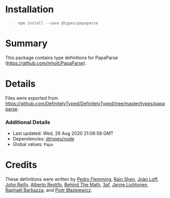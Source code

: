 # Installation
> `npm install --save @types/papaparse`

# Summary
This package contains type definitions for PapaParse (https://github.com/mholt/PapaParse).

# Details
Files were exported from https://github.com/DefinitelyTyped/DefinitelyTyped/tree/master/types/papaparse.

### Additional Details
 * Last updated: Wed, 26 Aug 2020 21:06:58 GMT
 * Dependencies: [@types/node](https://npmjs.com/package/@types/node)
 * Global values: `Papa`

# Credits
These definitions were written by [Pedro Flemming](https://github.com/torpedro), [Rain Shen](https://github.com/rainshen49), [João Loff](https://github.com/jfloff), [John Reilly](https://github.com/johnnyreilly), [Alberto Restifo](https://github.com/albertorestifo), [Behind The Math](https://github.com/BehindTheMath), [3af](https://github.com/3af), [Janne Liuhtonen](https://github.com/jliuhtonen), [Raphaël Barbazza](https://github.com/rbarbazz), and [Piotr Błażejewicz](https://github.com/peterblazejewicz).

